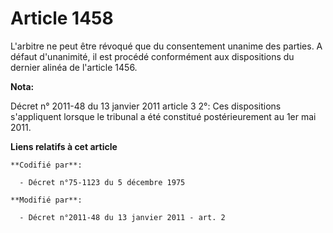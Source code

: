 # Article 1458

L'arbitre ne peut être révoqué que du consentement unanime des parties. A défaut d'unanimité, il est procédé conformément aux
dispositions du dernier alinéa de l'article 1456.

**Nota:**

Décret n° 2011-48 du 13 janvier 2011 article 3 2°: Ces dispositions s'appliquent lorsque le tribunal a été constitué
postérieurement au 1er mai 2011.

**Liens relatifs à cet article**

	**Codifié par**:

	  - Décret n°75-1123 du 5 décembre 1975

	**Modifié par**:

	  - Décret n°2011-48 du 13 janvier 2011 - art. 2
